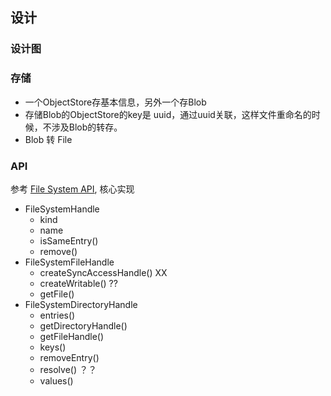 
## 设计


### 设计图


### 存储
*  一个ObjectStore存基本信息，另外一个存Blob
*  存储Blob的ObjectStore的key是 uuid，通过uuid关联，这样文件重命名的时候，不涉及Blob的转存。
*  Blob 转 File
  

### API 
参考 [File System API](https://developer.mozilla.org/en-US/docs/Web/API/File_System_API), 核心实现

* FileSystemHandle
  * kind
  * name
  * isSameEntry()
  * remove()
* FileSystemFileHandle
  * createSyncAccessHandle() XX
  * createWritable() ??
  * getFile()
* FileSystemDirectoryHandle
  * entries()
  * getDirectoryHandle()
  * getFileHandle()
  * keys()
  * removeEntry()
  * resolve() ？？
  * values()
